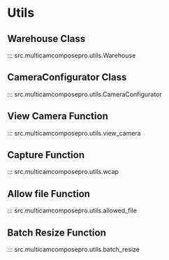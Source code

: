 # Utils

## Warehouse Class

::: src.multicamcomposepro.utils.Warehouse

## CameraConfigurator Class
::: src.multicamcomposepro.utils.CameraConfigurator

## View Camera Function
::: src.multicamcomposepro.utils.view_camera

## Capture Function
::: src.multicamcomposepro.utils.wcap

## Allow file Function
::: src.multicamcomposepro.utils.allowed_file

## Batch Resize Function
::: src.multicamcomposepro.utils.batch_resize
